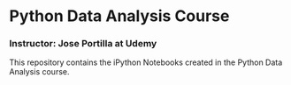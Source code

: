 
# Python Data Analysis Course
### Instructor: Jose Portilla at Udemy

This repository contains the iPython Notebooks created in the Python Data Analysis course.
